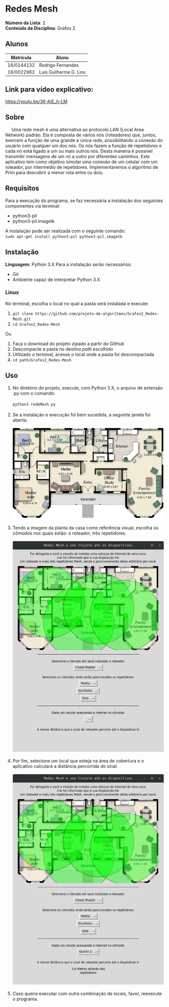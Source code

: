 # Redes Mesh

**Número da Lista**: 2 <br>
**Conteúdo da Disciplina**: Grafos 2 <br>

## Alunos

| Matrícula  | Aluno                  |
| ---------- | ---------------------- |
| 16/0144132 | Rodrigo Fernandes      |
| 18/0022962 | Luís Guilherme G. Lins |

## Link para vídeo explicativo:

https://youtu.be/36-AiE_h-LM

## Sobre

&nbsp;&nbsp;&nbsp;&nbsp; Uma rede mesh é uma alternativa ao protocolo LAN (Local Area Network) padrão. Ela é composta de vários nós (roteadores) que, juntos, exercem a função de uma grande e única rede, possibilitando a conexão do usuário com qualquer um dos nós. Os nós fazem a função de repetidores e cada nó está ligado a um ou mais outros nós. Desta maneira é possível transmitir mensagens de um nó a outro por diferentes caminhos. Este aplicativo tem como objetivo simular uma conexão de um celular com um roteador, por intermédio de repetidores. Implementaremos o algoritmo de Prim para descobrir a menor rota entre os dois.

## Requisitos

Para a execução do programa, se faz necessária a instalação dos seguintes componentes via terminal:

- python3-pil
- python3-pil.imagetk

A instalação pode ser realizada com o seguinte comando: <br>
`sudo apt-get install python3-pil python3-pil.imagetk`

## Instalação

**Linguagem**: Python 3.X
Para a instalação serão necessários:

- Git
- Ambiente capaz de interpretar Python 3.X

### Linux

No terminal, escolha o local no qual a pasta será instalada e execute:

1. `git clone https://github.com/projeto-de-algoritmos/Grafos2_Redes-Mesh.git`
2. `cd Grafos2_Redes-Mesh`

Ou

1. Faça o download do projeto zipado a partir do GitHub
2. Descompacte a pasta no destino _path_ escolhido
3. Utilizado o terminal, acesse o local onde a pasta foi descompactada
4. `cd path/Grafos2_Redes-Mesh`

## Uso

1. No diretório do projeto, execute, com Python 3.X, o arquivo de extensão .py com o comando: <br><br>
   `python3 redeMesh.py` <br><br>
2. Se a instalação e execução foi bem sucedida, a seguinte janela foi aberta: <br><br>
   ![](imagens/Individual/planta.png) <br><br>
3. Tendo a imagem da planta da casa como referência visual, escolha os cômodos nos quais estão: o roteador, três repetidores. <br><br>
   ![](imagens/Quatro/ImagemRoteadores.png) <br><br>
4. Por fim, selecione um local que esteja na área de cobertura e o aplicativo calculará a distância percorrida do sinal. <br><br>
   ![](imagens/Quatro/ImagemFim.png) <br><br>
5. Caso queira executar com outra combinação de locais, favor, reexecute o programa. <br><br>
